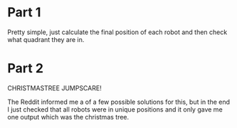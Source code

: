 <h1>Part 1</h1>
Pretty simple, just calculate the final position of each robot and then check what quadrant they are in.

<h1>Part 2</h1>
CHRISTMASTREE JUMPSCARE!

The Reddit informed me a of a few possible solutions for this, but in the end I just checked that all robots were in unique positions and it only gave me one output which was the christmas tree.